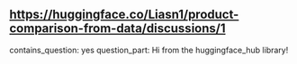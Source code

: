 ## https://huggingface.co/Liasn1/product-comparison-from-data/discussions/1

contains_question: yes
question_part: Hi from the huggingface_hub library!